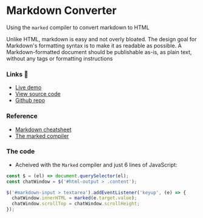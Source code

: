 # Markdown Converter

Using the `marked` compiler to convert markdown to HTML

Unlike HTML, markdown is easy and not overly bloated. The design goal for Markdown's formatting syntax is to make it as readable as possible. A Markdown-formatted document should be publishable as-is, as plain text, without any tags or formatting instructions

### Links 🔗
- [Live demo](https://markdown-converter.rolandjlevy.repl.co/)
- [View source code](https://replit.com/@RolandJLevy/markdown-converter)
- [Github repo](https://github.com/rolandjlevy/markdown-converter)

### Reference
-  [Markdown cheatsheet](https://github.com/adam-p/markdown-here/wiki/Markdown-Cheatsheet)
- [The marked compiler](https://github.com/markedjs/marked)

### The code
- Acheived with the `Marked` compiler and just 6 lines of JavaScript:
```javascript
const $ = (el) => document.querySelector(el);
const chatWindow = $('#html-output > .content');

$('#markdown-input > textarea').addEventListener('keyup', (e) => {
  chatWindow.innerHTML = marked(e.target.value);
  chatWindow.scrollTop = chatWindow.scrollHeight;
});
```
